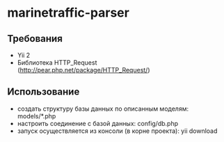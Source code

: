 # marinetraffic-parser

## Требования
- Yii 2
- Библиотека HTTP_Request (http://pear.php.net/package/HTTP_Request/) 

## Использование
- создать структуру базы данных по описанным моделям: models/*.php
- настроить соединение с базой данных: config/db.php
- запуск осуществляется из консоли (в корне проекта): yii download
